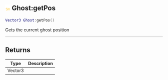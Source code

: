 ## ![shared](.gitbook/assets/shared.png) Ghost:getPos


```lua
Vector3 Ghost:getPos()
```

Gets the current ghost position



------
## Returns

| Type | Description |
| ---- | ----------: |
| Vector3 |  |

